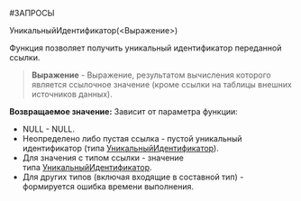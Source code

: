 #ЗАПРОСЫ 

УникальныйИдентификатор(<Выражение>)

Функция позволяет получить уникальный идентификатор переданной ссылки.

> **Выражение** - Выражение, результатом вычисления которого является ссылочное значение (кроме ссылки на таблицы внешних источников данных).

**Возвращаемое значение:** Зависит от параметра функции:

- NULL - NULL. 
- Неопределено либо пустая ссылка - пустой уникальный идентификатор (типа [УникальныйИдентификатор](v8help://SyntaxHelperContext/objects/catalog63/UUID.html)). 
- Для значения с типом ссылки - значение типа [УникальныйИдентификатор](v8help://SyntaxHelperContext/objects/catalog63/UUID.html). 
- Для других типов (включая входящие в составной тип) - формируется ошибка времени выполнения.